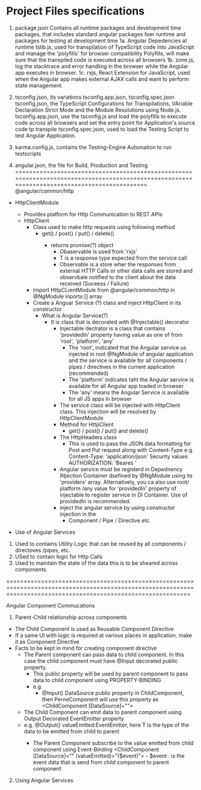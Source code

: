 # Project Files specifications

1. package.json
Contains all runtime packages and development time packages, that includes
standard angular packages foer runtime and packages for testing at development time
1a. Angular Depedencies at runtime
tslib.js, used for transpilation of TypeScript code into JavaScript and manage the 'polyfills' for browser compatibility
Polyfills, will make sure that the transpiled code is executed across all browsers
1b. zone.js, log the stacktrace and error handling in the browser while the Angular app executes in browser.
1c. rxjs, React Extension for JavaScript, used when the Angular app makes external AJAX calls and want to perform state management.


2. tsconfig.json, its variations tsconfig.app.json, tsconfig.spec.json
tsconfig.json, the TypeScript Configurations for Transpilations, VAriable Declaration Strict Mode and the Module Resolutions using Node.js.
tsconfig.app.json, use the tsconfig.js and load the polyfills to execute code across all browsers and set the entry point for Application's source code tp transpile
tsconfig.spec.json, used to load the Testing Script to test Angular Application.

3. karma.config.js, contains the Testing-Engine Automation to run testscripts

4. angular.json, the file for Build, Production and Testing
============================================================================================================================================
@angular/common/http
- HttpClientModule
  - Provides platform for Http Communication to REST APIs
  - HttpClient
    - Class used to make http requests using following method
      - get<T>() / post<T>() / put<T>() / delete<T>()
        - returns promise(?) object
          - Obaservable<T> is used from 'rxjs'
          - T is a response type expected from the service call
          - Observable is a store wher the responses from external HTTP Calls or other data calls are stored and observbale notified to the client about the data received (Suceess / Failure)
    - Import HttpCLientModule from @angular/common/http in @NgModule inports:[] array
    - Create a Anguar Service (?) class and inject HttpClient in its constructor 
      - What is Angular Service(?)
        - It is class that is decorated with @Injectable() decorator
            - Injectable declrator is a class that contains 'providedIn' property having value as one of from 'root', 'platform', 'any'   
              - The 'root', indicated that the Angular service us injected in root @NgModule of angular application and the service is available for all components /  pipes / directives in the current application (recommended)
              - The 'platform' indicates taht the Angular service is available for all Angular app loaded in browser
              - The 'any' means the Angular Service is available for all JS apps in browser  
            - The service class will be injected with HttpClient class. This injection will be resolved by HttpClientModule
            - Method for HttpClient
              - get<T>() / post<T>() / put<T>() and delete<T>()
            - The HttpHeaders class
              - This is used to pass the JSON data formatting for Post and Put request along with Content-Type 
                e.g. Content-Type: 'application/json'
                      Security values AUTHORIZATION: 'Beares <TOKEN>'    
            - Angular service must be registerd in Depednency INjection Container dsefined by @NgModule using its 'providers' array. Alternatively, you ca also use root/ platform /any value for 'providedIn' property of injectable to register service in DI Container. Use of providedIn is recommended.
            - inject the angular service by using constructor injection in the 
              - Component / Pipe / Directive etc.           

- Use of Angular Services
 1. Used to contains Utility Logic that can be reused by all components / directoves /pipes, etc.
 2. USed to contain logic for Http Calls
 3. Used to maintain the state of the data this is to be sheared across components.

 =================================================================================================================================================================

 Angular Component Commucations
 1. Parent-Child relationship across components
  - The Child Component is used as Reusable Component Directive 
  - If a same UI with logic is required at various places in application, make it as Component Directive
  - Facts to be kept in mind for creating component directive
    - The Parent component can pass data to child component. In this case the child component must have @Input decorated public property.
      - This public property will be used by parent component to pass data to child component using PROPERTY-BINDING
      - e.g.
        - @Input() DataSource public property in ChildComponent, then PerneComponent will use this property as
            <ChildComponent [DataSource]="<VALUE-TO-BE-PASSED-FROM-PARENT-COMPONENT>"> 
     - The Child Component can emit data to parent component using Output Decorated EventEmitter property
     - e.g.
            @Output() valueEmitted:EventEmitter<T>, here T is the type of the data to be emitted from child to parent
        - The Parent Component subscribe to the value emitted from child component using Event-Binding
            <ChildComponent [DataSource]="<VALUE-TO-BE-PASSED-FROM-PARENT-COMPONENT>" (valueEmitted)="<METHOD-FROM-PARENT>($event)">
                - $event : is the event data that is send from child component to parent component 

 2. Using Angular Services 

















